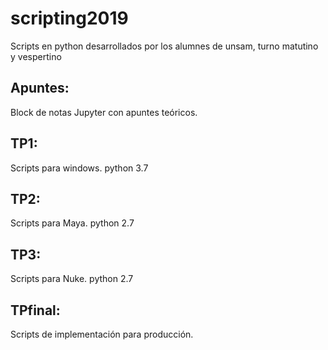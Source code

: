 # scripting2019
Scripts en python desarrollados por los alumnes de unsam, turno matutino y vespertino

## Apuntes:
Block de notas Jupyter con apuntes teóricos.

## TP1: 
Scripts para windows. python 3.7

## TP2:
Scripts para Maya. python 2.7

## TP3: 
Scripts para Nuke. python 2.7

## TPfinal:
Scripts de implementación para producción. 
